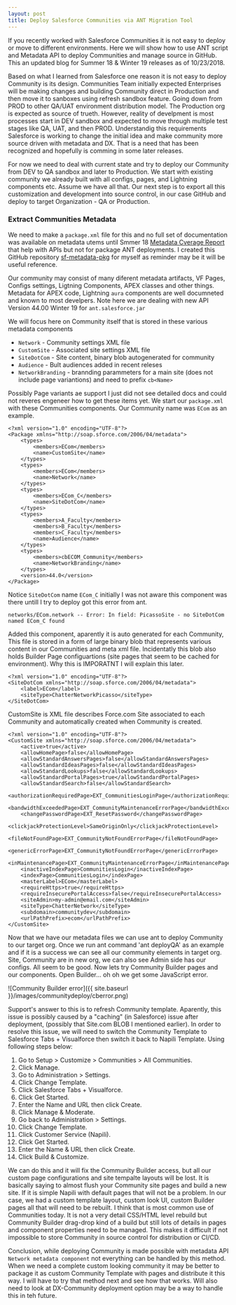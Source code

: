 ```yaml
---
layout: post
title: Deploy Salesforce Communities via ANT Migration Tool
---
```


If you recently worked with Salesforce Communities it is not easy to deploy or move to different environments. Here we will show how to use ANT script and Metadata API to deploy Communities and manage source in GitHub. This an updated blog for Summer 18 & Winter 19 releases as of 10/23/2018.

Based on what I learned from Salesforce one reason it is not easy to deploy Community is its design. Communities Team initially expected Enterprises will be making changes and building Community direct in Production and then move it to sanboxes using refresh sandbox feature. Going down from PROD to other QA/UAT environment distribution model. The Production org is expected as source of trueth. However, reality of develpment is most processes start in DEV sandbox and expected to move through multiple test stages like QA, UAT, and then PROD. Understandig this requirements Salesforce is working to change the initial idea and make community more source driven  with metadata and DX. That is a need that has been recognized and hopefully is comming in some later releases.

For now we need to deal with current state and try to deploy our Community from DEV to QA sandbox and later to Production.
We start with existing community we already built with all configs, pages, and Lightning components etc. Assume we have all that. Our next step is to export all this customization and development into source control, in our case GitHub and deploy to target Organization - QA or Production.

### Extract Communities Metadata

We need to make a `package.xml` file for this and no full set of documentation was available on metadata utems until Smmer 18 [Metadata Cverage Report](https://developer.salesforce.com/docs/metadata-coverage/44) that help with APIs but not for package ANT deployments. I created this GitHub repository [sf-metadata-pkg]() for myself as reminder may be it will be useful reference. 

Our community may consist of many diferent metadata artifacts, VF Pages, Configs settings, Ligtning Components, APEX classes and other things. Metadata for APEX code, Lightning `aura` components are well documneted and known to most develpers.
Note here we are dealing with new API Version 44.00 Winter 19 for `ant.salesforce.jar`

We will focus here on Community itself that is stored in these various metadata components
 
+ `Network` - Community settings XML file
+ `CustomSite` - Associated site settings XML file
+ `SiteDotCom` - Site content, binary blob autogenerated for community
+ `Audience` - Bult audiences added in recent releses
+ `NetworkBranding` - brannding parammeters for a main site (does not include page variantions) and need to prefix `cb<Name>`

Possibly Page variants ae support I just did not see detailed docs and could not reveres engeneer how to get these items yet.
We start our `package.xml` with these Communities components. Our Community name was `ECom` as an example.

```
<?xml version="1.0" encoding="UTF-8"?>
<Package xmlns="http://soap.sforce.com/2006/04/metadata">
    <types>
        <members>ECom</members>
        <name>CustomSite</name>
    </types>
    <types>
        <members>ECom</members>
        <name>Network</name>
    </types>
    <types>
        <members>ECom_C</members>
        <name>SiteDotCom</name>
    </types>
    <types>
        <members>A_Faculty</members>
        <members>B_Faculty</members>
        <members>C_Faculty</members>
        <name>Audience</name>
    </types>
    <types>
        <members>cbECOM_Community</members>
        <name>NetworkBranding</name>
    </types>    
    <version>44.0</version>
</Package>
``` 

Notice `SiteDotCom` name `ECom_C` initially I was not aware this component was there untill I try to deploy got this error from ant.

```
networks/ECom.network -- Error: In field: PicassoSite - no SiteDotCom named ECom_C found
```
Added this component, aparently it is auto generated for each Community, This file is stored in a form of large binary blob that represents various content in our Communities and meta xml file. Incidentatly this blob also holds Builder Page configuartions (site pages that seem to be cached for environment). Why this is IMPORATNT I will explain this later.

```
<?xml version="1.0" encoding="UTF-8"?>
<SiteDotCom xmlns="http://soap.sforce.com/2006/04/metadata">
    <label>ECom</label>
    <siteType>ChatterNetworkPicasso</siteType>
</SiteDotCom>

```

CustomSite is XML file describes Force.com Site associated to each Community and automatically created when Community is created.

```
<?xml version="1.0" encoding="UTF-8"?>
<CustomSite xmlns="http://soap.sforce.com/2006/04/metadata">
    <active>true</active>
    <allowHomePage>false</allowHomePage>
    <allowStandardAnswersPages>false</allowStandardAnswersPages>
    <allowStandardIdeasPages>false</allowStandardIdeasPages>
    <allowStandardLookups>false</allowStandardLookups>
    <allowStandardPortalPages>true</allowStandardPortalPages>
    <allowStandardSearch>false</allowStandardSearch>
    <authorizationRequiredPage>EXT_CommunitiesLoginPage</authorizationRequiredPage>
    <bandwidthExceededPage>EXT_CommunityMaintenanceErrorPage</bandwidthExceededPage>
    <changePasswordPage>EXT_ResetPassword</changePasswordPage>
    <clickjackProtectionLevel>SameOriginOnly</clickjackProtectionLevel>
    <fileNotFoundPage>EXT_CommunityNotFoundErrorPage</fileNotFoundPage>
    <genericErrorPage>EXT_CommunityNotFoundErrorPage</genericErrorPage>
    <inMaintenancePage>EXT_CommunityMaintenanceErrorPage</inMaintenancePage>
    <inactiveIndexPage>CommunitiesLogin</inactiveIndexPage>
    <indexPage>CommunitiesLogin</indexPage>
    <masterLabel>ECom</masterLabel>
    <requireHttps>true</requireHttps>
    <requireInsecurePortalAccess>false</requireInsecurePortalAccess>
    <siteAdmin>my-admin@email.com</siteAdmin>
    <siteType>ChatterNetwork</siteType>
    <subdomain>communitydev</subdomain>
    <urlPathPrefix>ecom</urlPathPrefix>
</CustomSite>

```

Now that we have our metadata files we  can use ant to deploy Community to our target org. Once we run ant command 'ant deployQA' as an example and if it is a success we can see all our community elements in target org. Site, Community are in new org, we can also see Admin side has our configs. All seem to be good. Now lets try Community Builder pages and our components. Open Builder... oh oh we get some JavaScript error.

![Community Builder error]({{ site.baseurl }}/images/communitydeploy/cberror.png)

Support's answer to this is to refresh Community template. Aparently, this issue is possibly caused by a "caching" (in Salesforce) issue after deployment, (possibly that Site.com BLOB I mentioned earlier). In order to resolve this issue, we will need to switch the Community Template to Salesforce Tabs + Visualforce then switch it back to Napili Template. Using following steps below: 

1. Go to Setup > Customize > Communities > All Communities. 
2. Click Manage. 
3. Go to Administration > Settings. 
4. Click Change Template. 
5. Click Salesforce Tabs + Visualforce. 
6. Click Get Started. 
7. Enter the Name and URL then click Create. 
8. Click Manage & Moderate. 
9. Go back to Administration > Settings. 
10. Click Change Template. 
11. Click Customer Service (Napili). 
12. Click Get Started. 
13. Enter the Name & URL then click Create. 
14. Click Build & Customize. 

We can do this and it will fix the Community Builder access, but all our custom page configurations and site tempalte layouts will be lost. It is basically saying to almost flush your Community site pages and build a new site. If it is simple Napili with default pages that will not be a problem. In our case, we had a custom template layout, custom look UI, custom Builder pages all that will need to be rebuilt. I think that is most common use of Communities today. It is not a very detail CSS/HTML level rebuild but Community Builder drag-drop kind of a build but still lots of details in pages and component properties need to be managed. This makes it difficult if not impossible to store Community in source control for distribution or CI/CD.

Conclusion, while deploying Community is made possible with metadata API `Network metadata component` not everything can be handled by this method. When we need a complete custom looking community it may be better to package it as custom Community Template with pages and distribute it this way. I will have to try that method next and see how that works.
Will also need to look at DX-Community deployment option may be a way to handle this in teh future.

